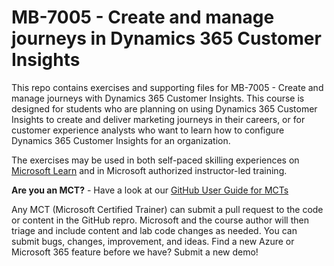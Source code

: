 # MB-7005 - Create and manage journeys in Dynamics 365 Customer Insights

This repo contains exercises and supporting files for MB-7005 - Create and manage journeys with Dynamics 365 Customer Insights. This course is designed for students who are planning on using Dynamics 365 Customer Insights to create and deliver marketing journeys in their careers, or for customer experience analysts who want to learn how to configure Dynamics 365 Customer Insights for an organization.

The exercises may be used in both self-paced skilling experiences on [Microsoft Learn](https://learn.microsoft.com) and in Microsoft authorized instructor-led training.

**Are you an MCT?** - Have a look at our [GitHub User Guide for MCTs](https://microsoftlearning.github.io/MCT-User-Guide/)

Any MCT (Microsoft Certified Trainer) can submit a pull request to the code or content in the GitHub repro. Microsoft and the course author will then triage and include content and lab code changes as needed. You can submit bugs, changes, improvement, and ideas. Find a new Azure or Microsoft 365 feature before we have? Submit a new demo!
